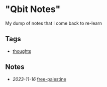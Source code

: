# "Qbit Notes"

My dump of notes that I come back to re-learn

## Tags

- [thoughts](./tags/thoughts)

## Notes

- *2023-11-16* [free-palestine](./free-palestine)
